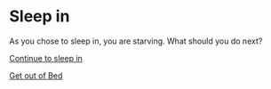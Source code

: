 # Sleep in

As you chose to sleep in, you are starving. What should you do next?

[Continue to sleep in](lazy.md)

[Get out of Bed](../Get-out-of-bed.md)